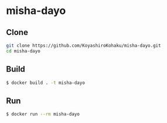 # misha-dayo

## Clone

```sh
git clone https://github.com/KoyashiroKohaku/misha-dayo.git
cd misha-dayo
```

## Build

```sh
$ docker build . -t misha-dayo
```

## Run

```sh
$ docker run --rm misha-dayo
```
